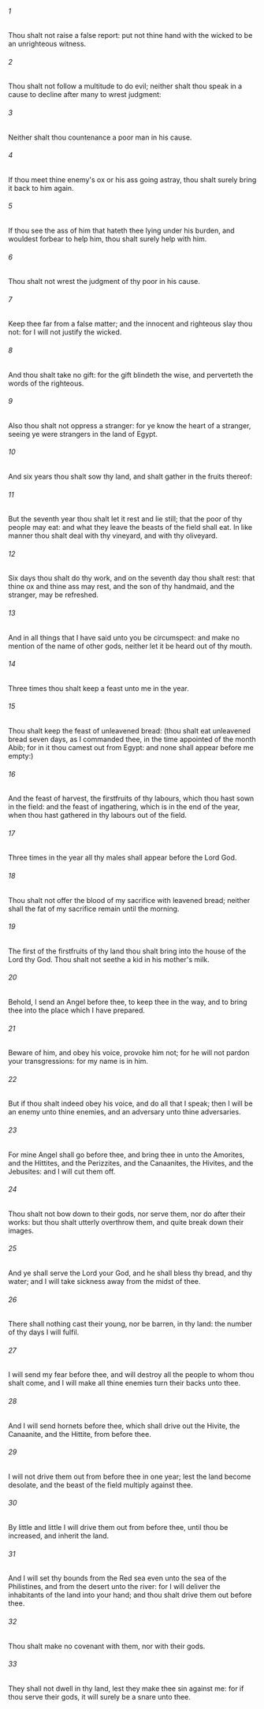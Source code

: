 ###### 1
Thou shalt not raise a false report: put not thine hand with the wicked to be an unrighteous witness.

###### 2
Thou shalt not follow a multitude to do evil; neither shalt thou speak in a cause to decline after many to wrest judgment:

###### 3
Neither shalt thou countenance a poor man in his cause.

###### 4
If thou meet thine enemy's ox or his ass going astray, thou shalt surely bring it back to him again.

###### 5
If thou see the ass of him that hateth thee lying under his burden, and wouldest forbear to help him, thou shalt surely help with him.

###### 6
Thou shalt not wrest the judgment of thy poor in his cause.

###### 7
Keep thee far from a false matter; and the innocent and righteous slay thou not: for I will not justify the wicked.

###### 8
And thou shalt take no gift: for the gift blindeth the wise, and perverteth the words of the righteous.

###### 9
Also thou shalt not oppress a stranger: for ye know the heart of a stranger, seeing ye were strangers in the land of Egypt.

###### 10
And six years thou shalt sow thy land, and shalt gather in the fruits thereof:

###### 11
But the seventh year thou shalt let it rest and lie still; that the poor of thy people may eat: and what they leave the beasts of the field shall eat. In like manner thou shalt deal with thy vineyard, and with thy oliveyard.

###### 12
Six days thou shalt do thy work, and on the seventh day thou shalt rest: that thine ox and thine ass may rest, and the son of thy handmaid, and the stranger, may be refreshed.

###### 13
And in all things that I have said unto you be circumspect: and make no mention of the name of other gods, neither let it be heard out of thy mouth.

###### 14
Three times thou shalt keep a feast unto me in the year.

###### 15
Thou shalt keep the feast of unleavened bread: (thou shalt eat unleavened bread seven days, as I commanded thee, in the time appointed of the month Abib; for in it thou camest out from Egypt: and none shall appear before me empty:)

###### 16
And the feast of harvest, the firstfruits of thy labours, which thou hast sown in the field: and the feast of ingathering, which is in the end of the year, when thou hast gathered in thy labours out of the field.

###### 17
Three times in the year all thy males shall appear before the Lord God.

###### 18
Thou shalt not offer the blood of my sacrifice with leavened bread; neither shall the fat of my sacrifice remain until the morning.

###### 19
The first of the firstfruits of thy land thou shalt bring into the house of the Lord thy God. Thou shalt not seethe a kid in his mother's milk.

###### 20
Behold, I send an Angel before thee, to keep thee in the way, and to bring thee into the place which I have prepared.

###### 21
Beware of him, and obey his voice, provoke him not; for he will not pardon your transgressions: for my name is in him.

###### 22
But if thou shalt indeed obey his voice, and do all that I speak; then I will be an enemy unto thine enemies, and an adversary unto thine adversaries.

###### 23
For mine Angel shall go before thee, and bring thee in unto the Amorites, and the Hittites, and the Perizzites, and the Canaanites, the Hivites, and the Jebusites: and I will cut them off.

###### 24
Thou shalt not bow down to their gods, nor serve them, nor do after their works: but thou shalt utterly overthrow them, and quite break down their images.

###### 25
And ye shall serve the Lord your God, and he shall bless thy bread, and thy water; and I will take sickness away from the midst of thee.

###### 26
There shall nothing cast their young, nor be barren, in thy land: the number of thy days I will fulfil.

###### 27
I will send my fear before thee, and will destroy all the people to whom thou shalt come, and I will make all thine enemies turn their backs unto thee.

###### 28
And I will send hornets before thee, which shall drive out the Hivite, the Canaanite, and the Hittite, from before thee.

###### 29
I will not drive them out from before thee in one year; lest the land become desolate, and the beast of the field multiply against thee.

###### 30
By little and little I will drive them out from before thee, until thou be increased, and inherit the land.

###### 31
And I will set thy bounds from the Red sea even unto the sea of the Philistines, and from the desert unto the river: for I will deliver the inhabitants of the land into your hand; and thou shalt drive them out before thee.

###### 32
Thou shalt make no covenant with them, nor with their gods.

###### 33
They shall not dwell in thy land, lest they make thee sin against me: for if thou serve their gods, it will surely be a snare unto thee.

